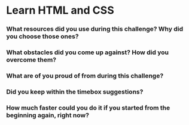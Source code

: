 # Learn HTML and CSS 

### What resources did you use during this challenge? Why did you choose those ones? 



### What obstacles did you come up against? How did you overcome them?



### What are of you proud of from during this challenge?



### Did you keep within the timebox suggestions?



### How much faster could you do it if you started from the beginning again, right now?


